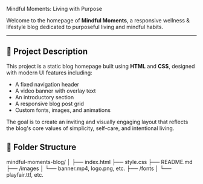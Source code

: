  Mindful Moments: Living with Purpose

Welcome to the homepage of **Mindful Moments**, a responsive wellness & lifestyle blog dedicated to purposeful living and mindful habits.

---

## 📝 Project Description

This project is a static blog homepage built using **HTML** and **CSS**, designed with modern UI features including:

- A fixed navigation header
- A video banner with overlay text
- An introductory section
- A responsive blog post grid
- Custom fonts, images, and animations

The goal is to create an inviting and visually engaging layout that reflects the blog's core values of simplicity, self-care, and intentional living.



## 📂 Folder Structure

mindful-moments-blog/
│
├── index.html
├── style.css
├── README.md
├── /images
│ └── banner.mp4, logo.png, etc.
├── /fonts
│ └── playfair.ttf, etc.


